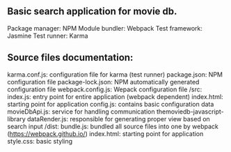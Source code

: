 Basic search application for movie db.
---------

Package manager: NPM
Module bundler: Webpack
Test framework: Jasmine
Test runner: Karma

Source files documentation:
---------

karma.conf.js: configuration file for karma (test runner)
package.json: NPM configuration file
package-lock.json: NPM automatically generated configuration file
webpack.config.js: Wepack configuration file
/src:
    index.js: entry point for entire application (webpack dependent)
    index.html: starting point for application
    config.js: contains basic configuration data
    movieDbApi.js: service for handling communication themoviedb-javascript-library
    dataRender.js: responsible for generating proper view based on search input
/dist: 
    bundle.js: bundled all source files into one by webpack (https://webpack.github.io/)
    index.html: starting point for application
    style.css: basic styling
